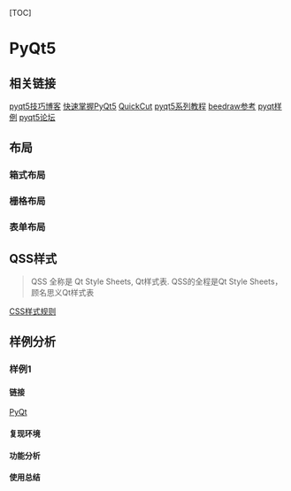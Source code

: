 [TOC]

# PyQt5

## 相关链接

[pyqt5技巧博客](https://zmister.com/archives/category/data-apply/pyqtgtaph-tutorial/)
[快速掌握PyQt5](https://zhuanlan.zhihu.com/pyqt5)
[QuickCut](https://github.com/HaujetZhao/QuickCut)
[pyqt5系列教程](https://www.xdbcb8.com/archives/1529.html)
[beedraw参考](https://github.com/skitzycat/beedraw)
[pyqt样例](https://github.com/jamesandjim/PyQt)
[pyqt5论坛](https://pyqt5.com/)

## 布局

### 箱式布局

### 栅格布局

### 表单布局

## QSS样式

> QSS 全称是 Qt Style Sheets, Qt样式表.
> QSS的全程是Qt Style Sheets，顾名思义Qt样式表

[CSS样式规则](https://www.w3school.com.cn/css/index.asp)

## 样例分析

### 样例1

#### 链接

[PyQt](https://github.com/jamesandjim/PyQt)

#### 复现环境

#### 功能分析

#### 使用总结